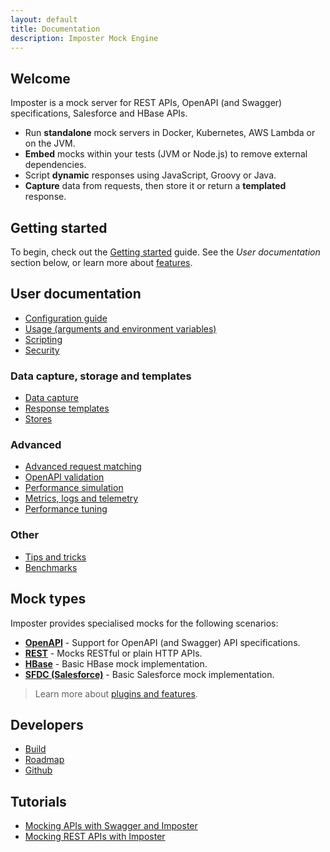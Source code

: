 ```yaml
---
layout: default
title: Documentation
description: Imposter Mock Engine
---
```


## Welcome

Imposter is a mock server for REST APIs, OpenAPI (and Swagger) specifications, Salesforce and HBase APIs.

- Run **standalone** mock servers in Docker, Kubernetes, AWS Lambda or on the JVM.
- **Embed** mocks within your tests (JVM or Node.js) to remove external dependencies.
- Script **dynamic** responses using JavaScript, Groovy or Java.
- **Capture** data from requests, then store it or return a **templated** response.

## Getting started

To begin, check out the [Getting started](getting_started.md) guide. See the _User documentation_ section below, or learn more about [features](./features.md).

## User documentation

* [Configuration guide](configuration.md)
* [Usage (arguments and environment variables)](usage.md)
* [Scripting](scripting.md)
* [Security](security.md)

### Data capture, storage and templates

* [Data capture](data_capture.md)
* [Response templates](templates.md)
* [Stores](stores.md)

### Advanced

* [Advanced request matching](request_matching.md)
* [OpenAPI validation](openapi_validation.md)
* [Performance simulation](performance_simulation.md)
* [Metrics, logs and telemetry](metrics_logs_telemetry.md)
* [Performance tuning](./performance_tuning.md)

### Other

* [Tips and tricks](tips_tricks.md)
* [Benchmarks](./benchmarks.md)

## Mock types

Imposter provides specialised mocks for the following scenarios:

* **[OpenAPI](openapi_plugin.md)** - Support for OpenAPI (and Swagger) API specifications.
* **[REST](rest_plugin.md)** - Mocks RESTful or plain HTTP APIs.
* **[HBase](hbase_plugin.md)** - Basic HBase mock implementation.
* **[SFDC (Salesforce)](sfdc_plugin.md)** - Basic Salesforce mock implementation.

> Learn more about [plugins and features](features_plugins.md).

## Developers

* [Build](build.md)
* [Roadmap](roadmap.md)
* [Github](https://github.com/outofcoffee/imposter)

## Tutorials

* [Mocking APIs with Swagger and Imposter](https://medium.com/@outofcoffee/mocking-apis-with-swagger-and-imposter-3694bd1733c0)
* [Mocking REST APIs with Imposter](https://medium.com/@outofcoffee/mocking-apis-with-imposter-53bd908632e5)
